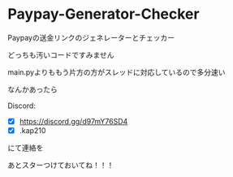 # Paypay-Generator-Checker
Paypayの送金リンクのジェネレーターとチェッカー

どっちも汚いコードですみません

main.pyよりももう片方の方がスレッドに対応しているので多分速い

なんかあったら

Discord: 
- [x] https://discord.gg/d97mY76SD4
- [x] .kap210

にて連絡を

あとスターつけておいてね！！！
